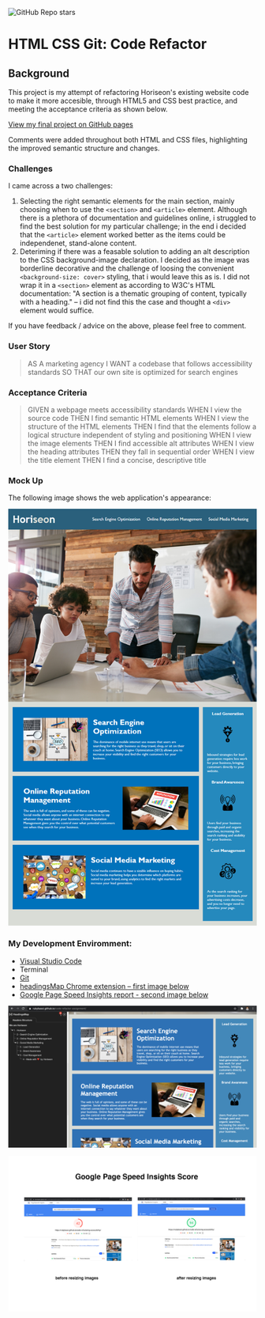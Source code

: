 ![GitHub Repo stars](https://img.shields.io/github/stars/rubybassi/code-refactoring-accessibility?style=social)

# HTML CSS Git: Code Refactor

## Background

This project is my attempt of refactoring Horiseon's existing website code to make it more accesible, through HTML5 and CSS best practice, and meeting the acceptance criteria as shown below. 

[View my final project on GitHub pages](https://rubybassi.github.io/code-refactoring-accessibility/)

Comments were added throughout both HTML and CSS files, highlighting the improved semantic structure and changes.  

### Challenges

I came across a two challenges: 

1. Selecting the right semantic elements for the main section, mainly choosing when to use the `<section>` and `<article>` element. Although there is a plethora of documentation and guidelines online, i struggled to find the best solution for my particular challenge; in the end i decided that the `<article>` element worked better as the items could be independenet, stand-alone content.  
2. Deteriming if there was a feasable solution to adding an alt description to the CSS background-image declaration. I decided as the image was borderline decorative and the challenge of loosing the convenient `<background-size: cover>` styling, that i would leave this as is. I did not wrap it in a `<section>` element as according to W3C's HTML documentation: "A section is a thematic grouping of content, typically with a heading." – i did not find this the case and thought a `<div>` element would suffice.

If you have feedback / advice on the above, please feel free to comment.


### User Story

> AS A marketing agency
> I WANT a codebase that follows accessibility standards
> SO THAT our own site is optimized for search engines

### Acceptance Criteria

> GIVEN a webpage meets accessibility standards
> WHEN I view the source code
> THEN I find semantic HTML elements
> WHEN I view the structure of the HTML elements
> THEN I find that the elements follow a logical structure independent of styling and positioning
> WHEN I view the image elements
> THEN I find accessible alt attributes
> WHEN I view the heading attributes
> THEN they fall in sequential order
> WHEN I view the title element
> THEN I find a concise, descriptive title

### Mock Up

The following image shows the web application's appearance:

![End Game Mock Up](images/01-html-css-git-homework-demo.png)

### My Development Enviromment:
* [Visual Studio Code](https://code.visualstudio.com/)
* Terminal
* [Git](https://git-scm.com/book/en/v2/Getting-Started-Installing-Git)
* [headingsMap Chrome extension – first image below](https://chrome.google.com/webstore/detail/headingsmap/flbjommegcjonpdmenkdiocclhjacmbi?hl=en)
* [Google Page Speed Insights report - second image below](https://developers.google.com/speed/pagespeed/insights/)

![headingsApp extension for testing document outline](/images/headingsmap_test.png)

![Google Page Speed Insight report](/images/google-speed-score.png)
